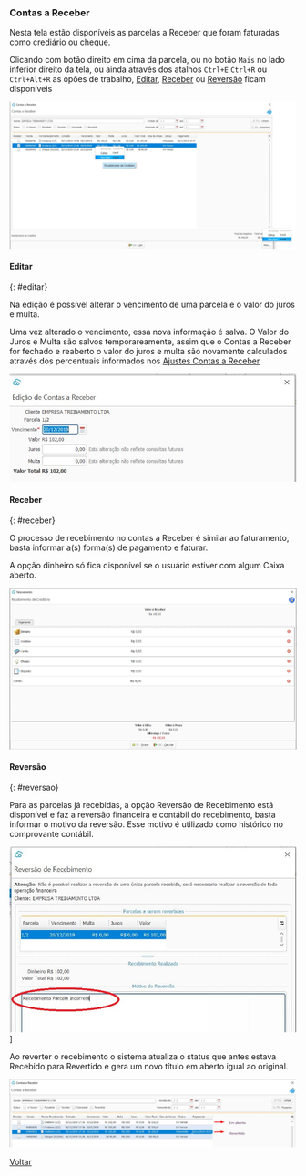 ### Contas a Receber

Nesta tela estão disponíveis as parcelas a Receber que foram faturadas como crediário ou cheque.

Clicando com botão direito em cima da parcela,  ou no botão `Mais` no lado inferior direito da tela, ou ainda através dos atalhos  `Ctrl+E` `Ctrl+R` ou `Ctrl+Alt+R` as opões de trabalho, [Editar](financeiro_contas_receber.md#editar), [Receber](financeiro_contas_receber.md#receber) ou [Reversão](financeiro_contas_receber.md#reversao) ficam disponíveis



![](images/financeiro_contas_receber.jpg)

#### Editar
{: #editar}


Na edição é possível alterar o vencimento de uma parcela e o valor do juros e multa. 

Uma vez alterado o vencimento, essa nova informação é salva. O Valor do Juros e Multa são salvos temporareamente, assim que o Contas a Receber for fechado e reaberto o valor do juros e multa são novamente calculados através dos percentuais informados nos [Ajustes Contas a Receber](ajustes_contas_receber.md)



![](images/financeiro_contas_receber.editar.jpg)



#### Receber
{: #receber}

O processo de recebimento no contas a Receber é similar ao faturamento, basta informar a(s) forma(s) de pagamento e faturar. 

A opção dinheiro só fica disponível se o usuário estiver com algum Caixa aberto.

![](images/financeiro_contas_receber_receber.jpg)



#### Reversão
{: #reversao}

Para as parcelas já recebidas, a opção Reversão de Recebimento está disponível e faz a reversão financeira e contábil do recebimento, basta informar o motivo da reversão. Esse motivo é utilizado como histórico no comprovante contábil.

![](images/financeiro_contas_receber_reversao.jpg)]



Ao reverter o recebimento o sistema atualiza o status que antes estava Recebido para Revertido e gera um novo título em aberto igual ao original.

![](images/financeiro_contas_receber_revertido.jpg)





[Voltar](financeiro.md#financeirocontasreceber)

